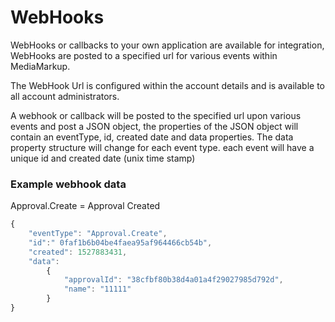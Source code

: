 # WebHooks

WebHooks or callbacks to your own application are available for integration, WebHooks are posted to a specified url for various events within MediaMarkup.

The WebHook Url is configured within the account details and is available to all account administrators.

A webhook or callback will be posted to the specified url upon various events and post a JSON object, the properties of the JSON object will contain an eventType, id, created date and data properties. The data property structure will change for each event type. each event will have a unique id and created date \(unix time stamp\)

### Example webhook data

Approval.Create = Approval Created

```javascript
{ 
    "eventType": "Approval.Create", 
    "id":" 0faf1b6b04be4faea95af964466cb54b", 
    "created": 1527883431, 
    "data": 
        { 
            "approvalId": "38cfbf80b38d4a01a4f29027985d792d", 
            "name": "11111" 
        } 
}
```



